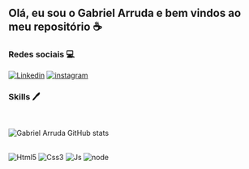 ## Olá, eu sou o Gabriel Arruda e bem vindos ao meu repositório ☕

<!-- Banner -->

<div></div>

### Redes sociais 💻

[![Linkedin](https://img.shields.io/badge/LinkedIn-0077B5?style=for-the-badge&logo=linkedin&logoColor=white)]()
[![instagram](https://img.shields.io/badge/Instagram-E4405F?style=for-the-badge&logo=instagram&logoColor=white)](https://www.instagram.com/gbz.bezaleel/)

### Skills 🖊️

<br>

![Gabriel Arruda GitHub stats](https://github-readme-stats.vercel.app/api?username=GabrielCamposArruda&show_icons=true&theme=dracula)

<br>

<div style="display: inline_block">

<img alt="Html5" src="https://img.shields.io/badge/HTML5-E34F26?style=for-the-badge&logo=html5&logoColor=white">
<img alt="Css3" src="https://img.shields.io/badge/CSS3-1572B6?style=for-the-badge&logo=css3&logoColor=white">
<img alt="Js" src="https://img.shields.io/badge/JavaScript-F7DF1E?style=for-the-badge&logo=javascript&logoColor=black">
<img alt="node" src="https://img.shields.io/badge/Node.js-43853D?style=for-the-badge&logo=node.js&logoColor=white">

</div>
